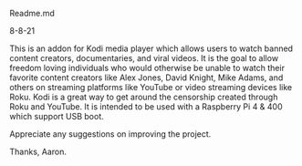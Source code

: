 Readme.md

8-8-21

This is an addon for Kodi media player which allows users to watch banned content creators, documentaries, and viral videos.
It is the goal to allow freedom loving individuals who would otherwise be unable to watch their favorite content creators
like Alex Jones, David Knight, Mike Adams, and others on streaming platforms like YouTube or video streaming devices like Roku.
Kodi is a great way to get around the censorship created through Roku and YouTube. It is intended to be used with a Raspberry Pi 4 & 400
which support USB boot. 

Appreciate any suggestions on improving the project.

Thanks, Aaron.
